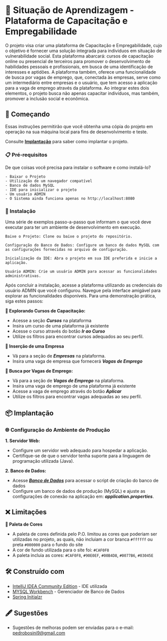 # 📁 Situação de Aprendizagem - Plataforma de Capacitação e Empregabilidade

O projeto visa criar uma plataforma de Capacitação e Empregabilidade, cujo o objetivo é fornecer uma solução integrada para individuos em situação de vulnerabilidade social. 
Esta plataforma abarcará: cursos de capacitação online ou presencial de terceiros para promover o desenvolvimento de habilidades pessoais e profissionais, em busca de uma identificação de interesses e aptidões.
A plataforma também, oferece uma funcionalidade de busca por vagas de emprego, que, conectada às empresas, serve como um intermediário entre empresas e o usuário, que tem acesso a aplicação para a vaga de emprego através da plataforma.
Ao integrar estes dois elementos, o projeto busca não apenas capacitar indivíduos, mas também, promover a inclusão social e econômica.

## 🚀 Começando

Essas instruções permitirão que você obtenha uma cópia do projeto em operação na sua máquina local para fins de desenvolvimento e teste.

Consulte **[Implantação](#-implanta%C3%A7%C3%A3o)** para saber como implantar o projeto.

### 📋 Pré-requisitos

De que coisas você precisa para instalar o software e como instalá-lo?

```
- Baixar o Projeto
- Utilização de um navegador compatível
- Banco de dados MySQL
- IDE para inicializar o projeto
- Um usuário ADMIN
- O Sistema ainda funciona apenas no http://localhost:8080
```

### 🔧 Instalação

Uma série de exemplos passo-a-passo que informam o que você deve executar para ter um ambiente de desenvolvimento em execução.


```
Baixe o Projeto: Clone ou baixe o projeto do repositório.

Configuração do Banco de Dados: Configure um banco de dados MySQL com as configurações fornecidas no arquivo de configuração.

Inicialização da IDE: Abra o projeto em sua IDE preferida e inicie a aplicação.

Usuário ADMIN: Crie um usuário ADMIN para acessar as funcionalidades administrativas.

```


Após concluir a instalação, acesse a plataforma utilizando as credenciais do usuário ADMIN que você configurou. 
Navegue pela interface amigável para explorar as funcionalidades disponíveis. Para uma demonstração prática, siga estes passos:

**📖 Explorando Cursos de Capacitação:**
  - Acesse a seção ***Cursos*** na plataforma
  - Insira um curso de uma plataforma já existente
  - Acesse o curso através do botão ***Ir ao Curso***
  - Utilize os filtros para encontrar cursos adequados ao seu perfil.

**🌆 Inserção de uma Empresa**
  - Vá para a seção de ***Empresas*** na plataforma.
  - Insira uma vaga de empresa que fornecerá ***Vagas de Emprego***
 
    
**💼 Busca por Vagas de Emprego:**
  - Vá para a seção de ***Vagas de Emprego*** na plataforma.
  - Insira uma vaga de emprego de uma plataforma já existente
  - Acesse a vaga de emprego através do botão ***Aplicar***
  - Utilize os filtros para encontrar vagas adequadas ao seu perfil.


## 📦 Implantação

### 🌐 Configuração do Ambiente de Produção
**1. Servidor Web:**

- Configure um servidor web adequado para hospedar a aplicação.
- Certifique-se de que o servidor tenha suporte para a linguagem de programação utilizada (Java).

**2. Banco de Dados:**
- Acesse ***[Banco de Dados](https://github.com/Pedro-B-Freitag/S.A.-Pedro-B-Freitag/blob/main/Banco%20de%20Dados)*** para acessar o script de criação do banco de dados
- Configure um banco de dados de produção (MySQL) e ajuste as configurações de conexão na aplicação em: ***application.properties***.

## ❌ Limitações

**🎨 Paleta de Cores**
- A paleta de cores definida pelo P.O. limitou as cores que poderiam ser utilizadas no projeto, as quais, não incluiam a cor branca `#ffffff` ou preta `#000000` para o fundo do site
- A cor de fundo utilizada para o site foi: `#CAF0F8`
- A paleta incluia as cores: `#CAF0F8`, `#90E0EF`, `#00B4D8`, `#0077B6`, `#03045E`

## 🛠️ Construído com


* [IntelliJ IDEA Community Edition](https://www.jetbrains.com/idea/download/?section=windows) - IDE utilizada
* [MYSQL Workbench](https://dev.mysql.com/downloads/workbench/) - Gerenciador de Banco de Dados
* [Spring Initialzr](https://start.spring.io) 

## 🖋️ Sugestões

- Sugestões de melhoras podem ser enviadas para o e-mail: pedrobosini9@gmail.com
